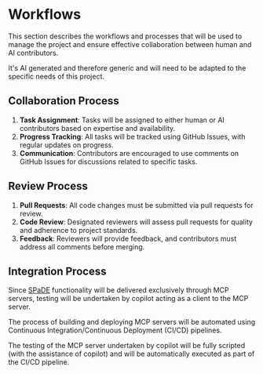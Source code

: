 # Workflows

This section describes the workflows and processes that will be used to manage the project and ensure effective collaboration between human and AI contributors.

It's AI generated and therefore generic and will need to be adapted to the specific needs of this project.

## Collaboration Process

1. **Task Assignment**: Tasks will be assigned to either human or AI contributors based on expertise and availability.
2. **Progress Tracking**: All tasks will be tracked using GitHub Issues, with regular updates on progress.
3. **Communication**: Contributors are encouraged to use comments on GitHub Issues for discussions related to specific tasks.

## Review Process

1. **Pull Requests**: All code changes must be submitted via pull requests for review.
2. **Code Review**: Designated reviewers will assess pull requests for quality and adherence to project standards.
3. **Feedback**: Reviewers will provide feedback, and contributors must address all comments before merging.

## Integration Process

Since [SPaDE](../tlad001.md#spade) functionality will be delivered exclusively through MCP servers, testing will be undertaken by copilot acting as a client to the MCP server.

The process of building and deploying MCP servers will be automated using Continuous Integration/Continuous Deployment (CI/CD) pipelines.

The testing of the MCP server undertaken by copilot will be fully scripted (with the assistance of copilot) and will be automatically executed as part of the CI/CD pipeline.
